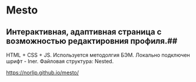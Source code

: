 # Mesto #

## Интерактивная, адаптивная страница с возможностью редактировния профиля.##

HTML + CSS + JS.   Используется методолгия БЭМ. Локально подключен шрифт - Iner.   Файловая структура: Nested.

https://norlip.github.io/mesto/
